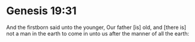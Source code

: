 # Genesis 19:31

And the firstborn said unto the younger, Our father [is] old, and [there is] not a man in the earth to come in unto us after the manner of all the earth: